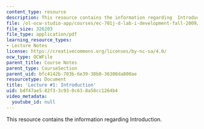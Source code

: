 ```yaml
---
content_type: resource
description: This resource contains the information regarding  Introduction.
file: /ol-ocw-studio-app/courses/ec-701j-d-lab-i-development-fall-2009/bdf47ae582f33c930c638a58cc1264b4_MITEC_701JF09_lec01_nb.pdf
file_size: 326203
file_type: application/pdf
learning_resource_types:
- Lecture Notes
license: https://creativecommons.org/licenses/by-nc-sa/4.0/
ocw_type: OCWFile
parent_title: Course Notes
parent_type: CourseSection
parent_uid: bfc4142b-703b-6e39-38b0-36308da800ae
resourcetype: Document
title: 'Lecture #1: Introduction'
uid: bdf47ae5-82f3-3c93-0c63-8a58cc1264b4
video_metadata:
  youtube_id: null
---
```

This resource contains the information regarding  Introduction.